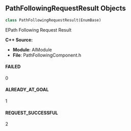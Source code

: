 ## PathFollowingRequestResult Objects

```python
class PathFollowingRequestResult(EnumBase)
```

EPath Following Request Result

**C++ Source:**

- **Module**: AIModule
- **File**: PathFollowingComponent.h

<a id="unreal.PathFollowingRequestResult.FAILED"></a>

#### FAILED

0

<a id="unreal.PathFollowingRequestResult.ALREADY_AT_GOAL"></a>

#### ALREADY_AT_GOAL

1

<a id="unreal.PathFollowingRequestResult.REQUEST_SUCCESSFUL"></a>

#### REQUEST_SUCCESSFUL

2

<a id="unreal.ComponentMobility"></a>